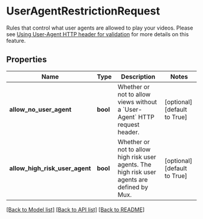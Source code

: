 # UserAgentRestrictionRequest

Rules that control what user agents are allowed to play your videos. Please see [Using User-Agent HTTP header for validation](https://docs.mux.com/guides/secure-video-playback#using-user-agent-http-header-for-validation) for more details on this feature.
## Properties
Name | Type | Description | Notes
------------ | ------------- | ------------- | -------------
**allow_no_user_agent** | **bool** | Whether or not to allow views without a &#x60;User-Agent&#x60; HTTP request header. | [optional] [default to True]
**allow_high_risk_user_agent** | **bool** | Whether or not to allow high risk user agents. The high risk user agents are defined by Mux. | [optional] [default to True]

[[Back to Model list]](../README.md#documentation-for-models) [[Back to API list]](../README.md#documentation-for-api-endpoints) [[Back to README]](../README.md)


